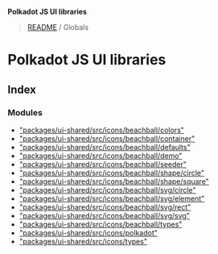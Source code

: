**Polkadot JS UI libraries**

> [README](README.md) / Globals

# Polkadot JS UI libraries

## Index

### Modules

* ["packages/ui-shared/src/icons/beachball/colors"](modules/_packages_ui_shared_src_icons_beachball_colors_.md)
* ["packages/ui-shared/src/icons/beachball/container"](modules/_packages_ui_shared_src_icons_beachball_container_.md)
* ["packages/ui-shared/src/icons/beachball/defaults"](modules/_packages_ui_shared_src_icons_beachball_defaults_.md)
* ["packages/ui-shared/src/icons/beachball/demo"](modules/_packages_ui_shared_src_icons_beachball_demo_.md)
* ["packages/ui-shared/src/icons/beachball/seeder"](modules/_packages_ui_shared_src_icons_beachball_seeder_.md)
* ["packages/ui-shared/src/icons/beachball/shape/circle"](modules/_packages_ui_shared_src_icons_beachball_shape_circle_.md)
* ["packages/ui-shared/src/icons/beachball/shape/square"](modules/_packages_ui_shared_src_icons_beachball_shape_square_.md)
* ["packages/ui-shared/src/icons/beachball/svg/circle"](modules/_packages_ui_shared_src_icons_beachball_svg_circle_.md)
* ["packages/ui-shared/src/icons/beachball/svg/element"](modules/_packages_ui_shared_src_icons_beachball_svg_element_.md)
* ["packages/ui-shared/src/icons/beachball/svg/rect"](modules/_packages_ui_shared_src_icons_beachball_svg_rect_.md)
* ["packages/ui-shared/src/icons/beachball/svg/svg"](modules/_packages_ui_shared_src_icons_beachball_svg_svg_.md)
* ["packages/ui-shared/src/icons/beachball/types"](modules/_packages_ui_shared_src_icons_beachball_types_.md)
* ["packages/ui-shared/src/icons/polkadot"](modules/_packages_ui_shared_src_icons_polkadot_.md)
* ["packages/ui-shared/src/icons/types"](modules/_packages_ui_shared_src_icons_types_.md)

